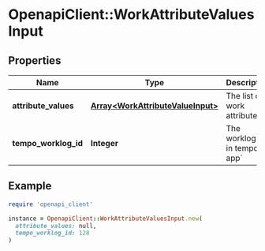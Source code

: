# OpenapiClient::WorkAttributeValuesInput

## Properties

| Name | Type | Description | Notes |
| ---- | ---- | ----------- | ----- |
| **attribute_values** | [**Array&lt;WorkAttributeValueInput&gt;**](WorkAttributeValueInput.md) | The list of work attribute |  |
| **tempo_worklog_id** | **Integer** | The worklog id in tempo app&#x60; |  |

## Example

```ruby
require 'openapi_client'

instance = OpenapiClient::WorkAttributeValuesInput.new(
  attribute_values: null,
  tempo_worklog_id: 128
)
```

